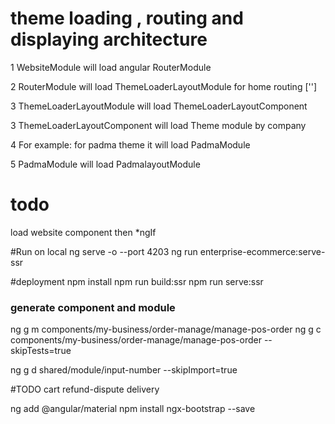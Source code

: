 
# theme loading , routing and displaying architecture

1 WebsiteModule will load angular RouterModule

2 RouterModule will load ThemeLoaderLayoutModule for home routing  ['']

3 ThemeLoaderLayoutModule will load ThemeLoaderLayoutComponent

3 ThemeLoaderLayoutComponent will load Theme module by company

4 For example: for padma theme it will load PadmaModule

5 PadmaModule will load PadmalayoutModule


# todo
load website component
then *ngIf

#Run on local
ng serve -o --port 4203
ng run enterprise-ecommerce:serve-ssr

#deployment
npm install
npm run build:ssr
npm run serve:ssr

### generate component and module
ng g m components/my-business/order-manage/manage-pos-order
ng g c components/my-business/order-manage/manage-pos-order --skipTests=true

ng g d shared/module/input-number --skipImport=true

#TODO
cart
refund-dispute
delivery 


ng add @angular/material
npm install ngx-bootstrap --save

